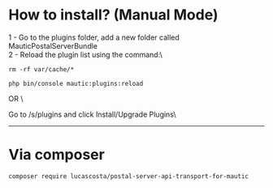 # How to install? (Manual Mode)

1 - Go to the plugins folder, add a new folder called MauticPostalServerBundle\
2 - Reload the plugin list using the command:\
```
rm -rf var/cache/*

php bin/console mautic:plugins:reload
```

OR \

Go to /s/plugins and click Install/Upgrade Plugins\

---
# Via composer
```
composer require lucascosta/postal-server-api-transport-for-mautic
```
